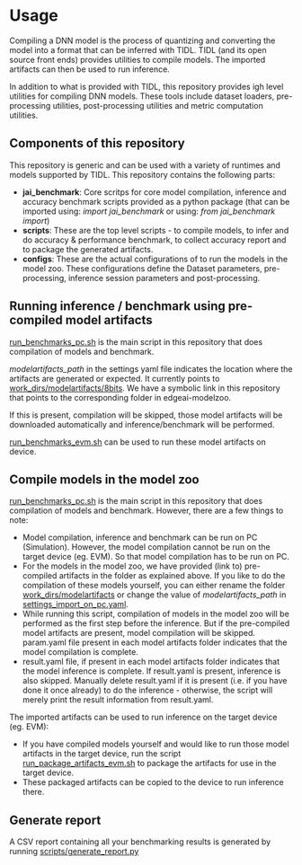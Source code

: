 # Usage

Compiling a DNN model is the process of quantizing and converting the model into a format that can be inferred with TIDL. TIDL (and its open source front ends) provides utilities to compile models. The imported artifacts can then be used to run inference.

In addition to what is provided with TIDL, this repository provides igh level utilities for compiling DNN models. These tools include dataset loaders, pre-processing utilities, post-processing utilities and metric computation utilities.


## Components of this repository
This repository is generic and can be used with a variety of runtimes and models supported by TIDL. This repository contains the following parts:

- **jai_benchmark**: Core scritps for core model compilation, inference and accuracy benchmark scripts provided as a python package (that can be imported using: *import jai_benchmark* or using: *from jai_benchmark import*)
- **scripts**: These are the top level scripts - to compile models, to infer and do accuracy & performance benchmark, to collect accuracy report and to package the generated artifacts.
- **configs**: These are the actual configurations of to run the models in the model zoo. These configurations define the Dataset parameters, pre-processing, inference session parameters and post-processing.


## Running inference / benchmark using pre-compiled model artifacts
[run_benchmarks_pc.sh](../run_benchmarks_pc.sh) is the main script in this repository that does compilation of models and benchmark. 

*modelartifacts_path* in the settings yaml file indicates the location where the artifacts are generated or expected. It currently points to [work_dirs/modelartifacts/8bits](../work_dirs/modelartifacts/8bits). We have a symbolic link in this repository that points to the corresponding folder in edgeai-modelzoo. 

If this is present, compilation will be skipped, those model artifacts will be downloaded automatically and inference/benchmark will be performed.

[run_benchmarks_evm.sh](../run_benchmarks_evm.sh) can be used to run these model artifacts on device. 


## Compile models in the model zoo

[run_benchmarks_pc.sh](../run_benchmarks_pc.sh) is the main script in this repository that does compilation of models and benchmark. However, there are a few things to note:
* Model compilation, inference and benchmark can be run on PC (Simulation). However, the model compilation cannot be run on the target device (eg. EVM). So that model compilation has to be run on PC. 
* For the models in the model zoo, we have provided (link to) pre-compiled artifacts in the folder as explained above. If you like to do the compilation of these models yourself, you can either rename the folder [work_dirs/modelartifacts](../work_dirs/modelartifacts) or change the value of *modelartifacts_path* in [settings_import_on_pc.yaml](../settings_import_on_pc.yaml). 
* While running this script, compilation of models in the model zoo will be performed as the first step before the inference. But if the pre-compiled model artifacts are present, model compilation will be skipped. param.yaml file present in each model artifacts folder indicates that the model compilation is complete.
* result.yaml file, if present in each model artifacts folder indicates that the model inference is complete. If result.yaml is present, inference is also skipped. Manually delete result.yaml if it is present (i.e. if you have done it once already) to do the inference - otherwise, the script will merely print the result information from result.yaml.

The imported artifacts can be used to run inference on the target device (eg. EVM):
* If you have compiled models yourself and would like to run those model artifacts in the target device, run the script [run_package_artifacts_evm.sh](../run_package_artifacts_evm.sh) to package the artifacts for use in the target device.
* These packaged artifacts can be copied to the device to run inference there.


## Generate report
A CSV report containing all your benchmarking results is generated by running [scripts/generate_report.py](../scripts/generate_report.py)

